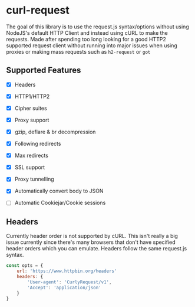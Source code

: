 # curl-request

The goal of this library is to use the request.js syntax/options without using NodeJS's default HTTP Client and instead using cURL to make the requests. Made after spending too long looking for a good HTTP2 supported request client without running into major issues when using proxies or making mass requests such as `h2-request` or `got`

## Supported Features

- [x] Headers
- [x] HTTP1/HTTP2
- [x] Cipher suites
- [x] Proxy support
- [x] gzip, deflare & br decompression
- [x] Following redirects
- [x] Max redirects
- [x] SSL support
- [x] Proxy tunnelling
- [x] Automatically convert body to JSON
- [ ] Automatic Cookiejar/Cookie sessions


## Headers

Currently header order is not supported by cURL. This isn't really a big issue currently since there's many browsers that don't have specified header orders which you can emulate. Headers follow the same request.js syntax.

```javascript
const opts = {
    url: 'https://www.httpbin.org/headers'
    headers: {
        'User-agent': 'CurlyRequest/v1',
        'Accept': 'application/json'
    }
}
```